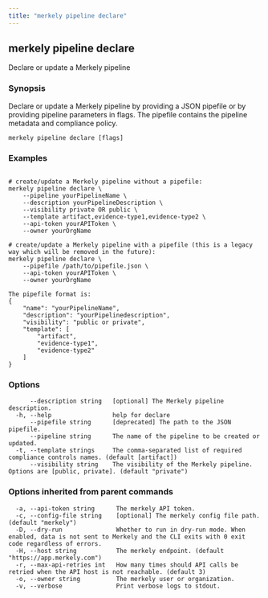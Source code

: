 ```yaml
---
title: "merkely pipeline declare"
---
```


## merkely pipeline declare

Declare or update a Merkely pipeline

### Synopsis


Declare or update a Merkely pipeline by providing a JSON pipefile or by providing pipeline parameters in flags. 
The pipefile contains the pipeline metadata and compliance policy.


```shell
merkely pipeline declare [flags]
```

### Examples

```shell

# create/update a Merkely pipeline without a pipefile:
merkely pipeline declare \
	--pipeline yourPipelineName \
	--description yourPipelineDescription \
    --visibility private OR public \
	--template artifact,evidence-type1,evidence-type2 \
	--api-token yourAPIToken \
	--owner yourOrgName

# create/update a Merkely pipeline with a pipefile (this is a legacy way which will be removed in the future):
merkely pipeline declare \
	--pipefile /path/to/pipefile.json \
	--api-token yourAPIToken \
	--owner yourOrgName

The pipefile format is:
{
    "name": "yourPipelineName",
    "description": "yourPipelinedescription",
    "visibility": "public or private",
    "template": [
        "artifact",
        "evidence-type1",
        "evidence-type2"
    ]
}

```

### Options

```
      --description string   [optional] The Merkely pipeline description.
  -h, --help                 help for declare
      --pipefile string      [deprecated] The path to the JSON pipefile.
      --pipeline string      The name of the pipeline to be created or updated.
  -t, --template strings     The comma-separated list of required compliance controls names. (default [artifact])
      --visibility string    The visibility of the Merkely pipeline. Options are [public, private]. (default "private")
```

### Options inherited from parent commands

```
  -a, --api-token string      The merkely API token.
  -c, --config-file string    [optional] The merkely config file path. (default "merkely")
  -D, --dry-run               Whether to run in dry-run mode. When enabled, data is not sent to Merkely and the CLI exits with 0 exit code regardless of errors.
  -H, --host string           The merkely endpoint. (default "https://app.merkely.com")
  -r, --max-api-retries int   How many times should API calls be retried when the API host is not reachable. (default 3)
  -o, --owner string          The merkely user or organization.
  -v, --verbose               Print verbose logs to stdout.
```

